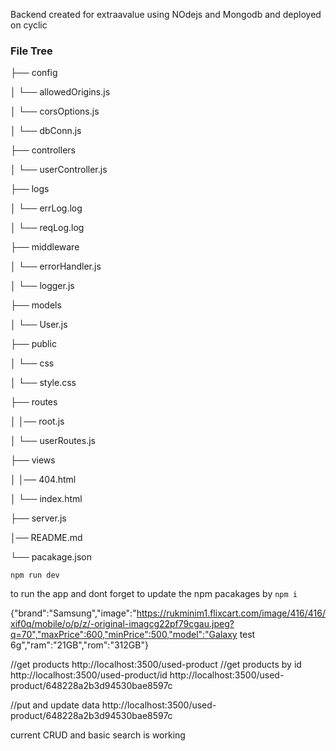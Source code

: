 Backend created for extraavalue using NOdejs and Mongodb and deployed on cyclic

### File Tree

├── config

│ └── allowedOrigins.js

│ └── corsOptions.js

│ └── dbConn.js

├── controllers

│ └── userController.js

├── logs

│ └── errLog.log

│ └── reqLog.log

├── middleware

│ └── errorHandler.js

│ └── logger.js

├── models

│ └── User.js

├── public

│ └── css

│ └── style.css

├── routes

│ │── root.js

│ └── userRoutes.js

├── views

│ │── 404.html

│ └── index.html

├── server.js

│── README.md

└── pacakage.json

`npm run dev`

to run the app and dont forget to update the npm pacakages by `npm i`

{"brand":"Samsung","image":"https://rukminim1.flixcart.com/image/416/416/xif0q/mobile/o/p/z/-original-imagcg22pf79cgau.jpeg?q=70","maxPrice":600,"minPrice":500,"model":"Galaxy test 6g","ram":"21GB","rom":"312GB"}

//get products
http://localhost:3500/used-product
//get products by id http://localhost:3500/used-product/id
http://localhost:3500/used-product/648228a2b3d94530bae8597c

//put and update data
http://localhost:3500/used-product/648228a2b3d94530bae8597c

current CRUD and basic search is working
